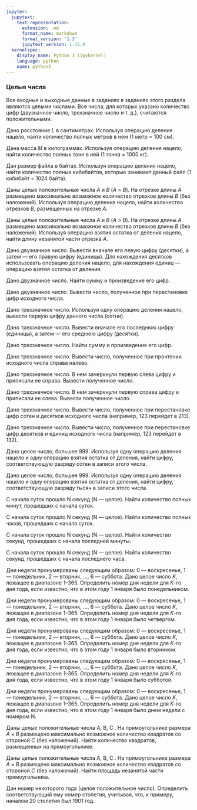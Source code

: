 ```yaml
---
jupyter:
  jupytext:
    text_representation:
      extension: .md
      format_name: markdown
      format_version: '1.3'
      jupytext_version: 1.15.0
  kernelspec:
    display_name: Python 3 (ipykernel)
    language: python
    name: python3
---
```


### Целые числа


Все входные и выходные данные в заданиях в заданиях этого раздела являются целыми числами.
Все числа, для которых указано количество цифр (двузначное число, трехзначное число
и т. д.), считаются положительными.


Дано расстояние $L$ в сантиметрах.
Используя операцию деления нацело, найти количество полных метров в нем
(1 метр = 100 см).


Дана масса $M$ в килограммах.
Используя операцию деления нацело, найти количество полных тонн в ней
(1 тонна = 1000 кг).


Дан размер файла в байтах.
Используя операцию деления нацело, найти количество полных кибибайтов,
которые занимает данный файл
(1 кибибайт = 1024 байта).


Даны целые положительные числа $A$ и $B$ ($A$ > $B$).
На отрезке длины $A$ размещено максимально возможное количество отрезков длины $B$
(без наложений).
Используя операцию деления нацело, найти количество отрезков $B$,
размещенных на отрезке $A$.


Даны целые положительные числа $A$ и $B$ ($A$ > $B$).
На отрезке длины $A$ размещено максимально возможное количество отрезков длины $B$
(без наложений).
Используя операцию взятия остатка от деления нацело, найти длину незанятой
части отрезка $A$.


Дано двузначное число.
Вывести вначале его левую цифру (десятки), а затем — его правую цифру (единицы).
Для нахождения десятков использовать операцию деления нацело,
для нахождения единиц — операцию взятия остатка от деления.


Дано двузначное число.
Найти сумму и произведение его цифр.


Дано двузначное число.
Вывести число, полученное при перестановке цифр исходного числа.


Дано трехзначное число.
Используя одну операцию деления нацело, вывести первую цифру данного числа (сотни).


Дано трехзначное число.
Вывести вначале его последнюю цифру (единицы), а затем — его среднюю цифру (десятки).


Дано трехзначное число.
Найти сумму и произведение его цифр.


Дано трехзначное число.
Вывести число, полученное при прочтении исходного числа справа налево.


Дано трехзначное число.
В нем зачеркнули первую слева цифру и приписали ее справа.
Вывести полученное число.


Дано трехзначное число.
В нем зачеркнули первую справа цифру и приписали ее слева.
Вывести полученное число.


Дано трехзначное число.
Вывести число, полученное при перестановке цифр сотен и десятков исходного числа
(например, 123 перейдет в 213).


Дано трехзначное число.
Вывести число, полученное при перестановке цифр десятков и единиц исходного числа
(например, 123 перейдет в 132).


Дано целое число, большее 999.
Используя одну операцию деления нацело и одну операцию взятия остатка от деления,
найти цифру, соответствующую разряду сотен в записи этого числа.


Дано целое число, большее 999.
Используя одну операцию деления нацело и одну операцию взятия остатка от деления,
найти цифру, соответствующую разряду тысяч в записи этого числа.


С начала суток прошло N секунд (N — целое).
Найти количество полных минут, прошедших с начала суток.


С начала суток прошло N секунд (N — целое).
Найти количество полных часов, прошедших с начала суток.


С начала суток прошло N секунд (N — целое).
Найти количество секунд, прошедших с начала последней минуты.


С начала суток прошло N секунд (N — целое).
Найти количество секунд, прошедших с начала последнего часа.


Дни недели пронумерованы следующим образом:
0 — воскресенье, 1 — понедельник, 2 — вторник, ..., 6 — суббота.
Дано целое число $K$, лежащее в диапазоне 1–365.
Определить номер дня недели для $K$-го дня года, если известно,
что в этом году 1 января было понедельником.


Дни недели пронумерованы следующим образом:
0 — воскресенье, 1 — понедельник, 2 — вторник, ..., 6 — суббота.
Дано целое число $K$, лежащее в диапазоне 1–365.
Определить номер дня недели для $K$-го дня года, если известно,
что в этом году 1 января было четвергом.


Дни недели пронумерованы следующим образом:
0 — воскресенье, 1 — понедельник, 2 — вторник, ..., 6 — суббота.
Дано целое число $K$, лежащее в диапазоне 1–365.
Определить номер дня недели для $K$-го дня года, если известно,
что в этом году 1 января было вторником.


Дни недели пронумерованы следующим образом:
0 — воскресенье, 1 — понедельник, 2 — вторник, ..., 6 — суббота.
Дано целое число $K$, лежащее в диапазоне 1–365.
Определить номер дня недели для $K$-го дня года, если известно,
что в этом году 1 января было субботой.


Дни недели пронумерованы следующим образом:
0 — воскресенье, 1 — понедельник, 2 — вторник, ..., 6 — суббота.
Дано целое число $K$, лежащее в диапазоне 1–365.
Определить номер дня недели для $K$-го дня года, если известно,
что в этом году 1 января было  днем недели с номером N.


Даны целые положительные числа A, B, C .
На прямоугольнике размера $A \times B$ размещено максимально возможное количество
квадратов со стороной $C$ (без наложений).
Найти количество квадратов, размещенных на прямоугольнике.


Даны целые положительные числа A, B, C .
На прямоугольнике размера $A \times B$ размещено максимально возможное количество
квадратов со стороной $C$ (без наложений).
Найти площадь незанятой части прямоугольника.


Дан номер некоторого года (целое положительное число).
Определить соответствующий ему номер столетия, учитывая, что, к примеру,
началом 20 столетия был 1901 год.
